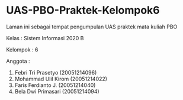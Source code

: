 # UAS-PBO-Praktek-Kelompok6
Laman ini sebagai tempat pengumpulan UAS praktek mata kuliah PBO

Kelas : Sistem Informasi 2020 B

Kelompok : 6

Anggota :
1. Febri Tri Prasetyo (20051214096)
2. Mohammad Ulil Kirom (20051214022)
3. Faris Ferdianto J. (20051214040)
4. Bela Dwi Primasari (20051214094)
